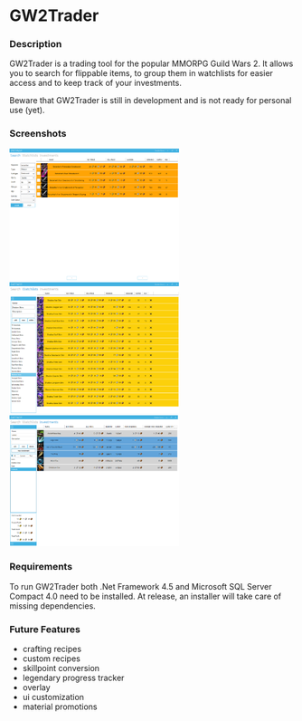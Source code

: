 # GW2Trader

### Description

GW2Trader is a trading tool for the popular MMORPG Guild Wars 2. It allows you to search for flippable items, to group them in watchlists for easier access and to keep track of your investments. 

Beware that GW2Trader is still in development and is not ready for personal use (yet).

### Screenshots
<img src="https://github.com/ve-code/GW2Trader/blob/screenshots/Screenshots/search.png" alt="search" width=300>
<img src="https://github.com/ve-code/GW2Trader/blob/screenshots/Screenshots/watchlists.png" alt="watchlist" width=300>
<img src="https://github.com/ve-code/GW2Trader/blob/screenshots/Screenshots/investments.png" alt="watchlist" width=300>

### Requirements

To run GW2Trader both .Net Framework 4.5 and Microsoft SQL Server Compact 4.0 need to be installed.
At release, an installer will take care of missing dependencies.

### Future Features

- crafting recipes 
- custom recipes
- skillpoint conversion
- legendary progress tracker
- overlay
- ui customization
- material promotions


